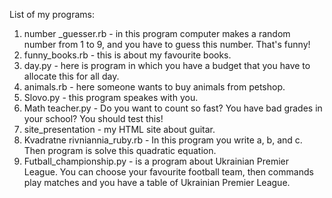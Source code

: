 List of my programs:
1) number _guesser.rb - in this program computer makes a random number from 1 to 9, and you have to guess this number. That's funny!
2) funny_books.rb - this is about my favourite books.
3) day.py - here is program in which you have a budget that you have to allocate this for all day.
4) animals.rb - here someone wants to buy animals from petshop.
5) Slovo.py - this program speakes with you.
6) Math teacher.py - Do you want to count so fast? You have bad grades in your school? You should test this!
7) site_presentation - my HTML site about guitar.
8) Kvadratne rivniannia_ruby.rb - In this program you write a, b, and c. Then program is solve this quadratic equation.
9) Futball_championship.py - is a program about Ukrainian Premier League. You can choose your favourite football team,
then commands play matches and you have a table of Ukrainian Premier League.
